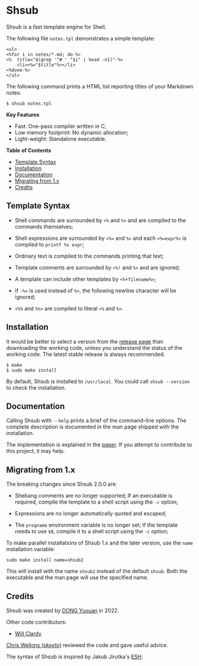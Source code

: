 Shsub
=====

Shsub is a fast template engine for Shell.

The following file `notes.tpl` demonstrates a simple template:

	<ul>
	<%for i in notes/*.md; do-%>
	<%	title="$(grep '^# ' "$i" | head -n1)"-%>
		<li><%="$title"%></li>
	<%done-%>
	</ul>

The following command prints a HTML list
reporting titles of your Markdown notes.

	$ shsub notes.tpl

**Key Features**

- Fast: One-pass compiler written in C;
- Low memory footprint: No dynamic allocation;
- Light-weight: Standalone executable.

**Table of Contents**

- [Template Syntax](#template-syntax)
- [Installation](#installation)
- [Documentation](#documentation)
- [Migrating from 1.x](#migrating-from-1x)
- [Credits](#credits)

Template Syntax
---------------

- Shell commands are surrounded by `<%` and `%>`
and are compiled to the commands themselves;

- Shell expressions are surrounded by `<%=` and `%>`
and each `<%=expr%>` is compiled to `printf %s expr`;

- Ordinary text is compiled to the commands printing that text;

- Template comments are surrounded by `<%!` and `%>`
and are ignored;

- A template can include other templates by `<%+filename%>`;

- If `-%>` is used instead of `%>`,
the following newline character will be ignored;

- `<%%` and `%%>` are compiled to literal `<%` and `%>`.

Installation
------------

It would be better to select a version from the
[release page](https://github.com/dongyx/shsub/releases)
than downloading the working code,
unless you understand the status of the working code.
The latest stable release is always recommended.

	$ make
	$ sudo make install

By default, Shsub is installed to `/usr/local`.
You could call `shsub --version` to check the installation.

Documentation
-------------

Calling Shsub with `--help` prints a brief of the command-line options.
The complete description is documented in the man page shipped with the installation.

The implementation is explained in the [paper](https://www.dyx.name/notes/shsub-impl.html).
If you attempt to contribute to this project, it may help.

Migrating from 1.x
------------------

The breaking changes since Shsub 2.0.0 are:

- Shebang comments are no longer supported;
If an executable is required,
compile the template to a shell script using the `-c` option;

- Expressions are no longer automatically quoted and escaped;

- The `progname` environment variable is no longer set;
If the template needs to use `$0`,
compile it to a shell script using the `-c` option;

To make parallel installations of Shsub 1.x and the later version,
use the `name` installation variable:

	sudo make install name=shsub2

This will install with the name `shsub2`
instead of the default `shsub`.
Both the executable and the man page will use the specified name.

Credits
-------

Shsub was created by [DONG Yuxuan](https://www.dyx.name) in 2022.

Other code contributors:

- [Will Clardy](https://quexxon.net)

[Chris Wellons (*skeeto*)](https://nullprogram.com) reviewed the code
and gave useful advice.

The syntax of Shsub is inspired by
Jakub Jirutka's [ESH](https://github.com/jirutka/esh).
